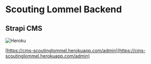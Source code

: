 # Scouting Lommel Backend
## Strapi CMS

![Heroku](https://pyheroku-badge.herokuapp.com/?app=cms-scoutinglommel&style=flat)

[https://cms-scoutinglommel.herokuapp.com/admin](https://cms-scoutinglommel.herokuapp.com/admin)


